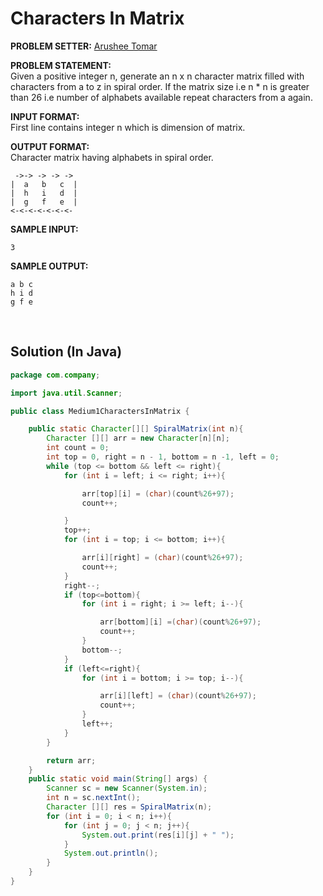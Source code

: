 # Characters In Matrix

<b>PROBLEM SETTER:</b> <a href="https://github.com/aruto-code">Arushee Tomar</a>

<b>PROBLEM STATEMENT:</b><br>
Given a positive integer n, generate an n x n character matrix filled with characters from a to z in spiral order.
If the matrix size i.e n * n is greater than 26 i.e number of alphabets available repeat characters from a again.

<b>INPUT FORMAT:</b><br>
First line contains integer n which is dimension of matrix.

<b>OUTPUT FORMAT:</b><br>
Character matrix having alphabets in spiral order.
```
 ->-> -> -> ->
|  a   b   c  |
|  h   i   d  |
|  g   f   e  |
<-<-<-<-<-<-<-
```

<b>SAMPLE INPUT:</b>
```
3
```

<b>SAMPLE OUTPUT:</b>
```
a b c 
h i d 
g f e
```
<br>

## Solution (In Java)

``` java
package com.company;

import java.util.Scanner;

public class Medium1CharactersInMatrix {

    public static Character[][] SpiralMatrix(int n){
        Character [][] arr = new Character[n][n];
        int count = 0;
        int top = 0, right = n - 1, bottom = n -1, left = 0;
        while (top <= bottom && left <= right){
            for (int i = left; i <= right; i++){

                arr[top][i] = (char)(count%26+97);
                count++;

            }
            top++;
            for (int i = top; i <= bottom; i++){

                arr[i][right] = (char)(count%26+97);
                count++;
            }
            right--;
            if (top<=bottom){
                for (int i = right; i >= left; i--){

                    arr[bottom][i] =(char)(count%26+97);
                    count++;
                }
                bottom--;
            }
            if (left<=right){
                for (int i = bottom; i >= top; i--){

                    arr[i][left] = (char)(count%26+97);
                    count++;
                }
                left++;
            }
        }

        return arr;
    }
    public static void main(String[] args) {
        Scanner sc = new Scanner(System.in);
        int n = sc.nextInt();
        Character [][] res = SpiralMatrix(n);
        for (int i = 0; i < n; i++){
            for (int j = 0; j < n; j++){
                System.out.print(res[i][j] + " ");
            }
            System.out.println();
        }
    }
}
```
